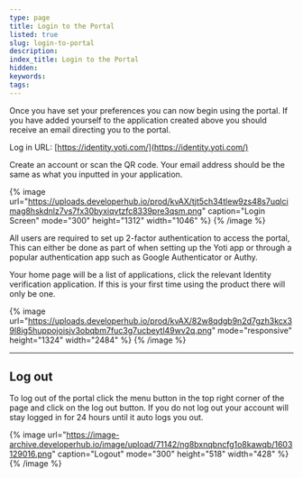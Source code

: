 ```yaml
---
type: page
title: Login to the Portal
listed: true
slug: login-to-portal
description: 
index_title: Login to the Portal
hidden: 
keywords: 
tags: 
---
```


Once you have set your preferences you can now begin using the portal. If you have added yourself to the application created above you should receive an email directing you to the portal.

Log in URL: [https://identity.yoti.com/](https://identity.yoti.com/)

Create an account or scan the QR code. Your email address should be the same as what you inputted in your application.

{% image url="https://uploads.developerhub.io/prod/kvAX/tjt5ch34tlew9zs48s7uqlcimag8hskdnlz7vs7fx30byxiqvtzfc8339pre3qsm.png" caption="Login Screen" mode="300" height="1312" width="1046" %}
{% /image %}

All users are required to set up 2-factor authentication to access the portal, This can either be done as part of when setting up the Yoti app or through a popular authentication app such as Google Authenticator or Authy.

Your home page will be a list of applications, click the relevant Identity verification application. If this is your first time using the product there will only be one.

{% image url="https://uploads.developerhub.io/prod/kvAX/82w8qdgb9n2d7gzh3kcx39l8ig5huppojoisjv3obqbm7fuc3g7ucbeytl49wv2q.png" mode="responsive" height="1324" width="2484" %}
{% /image %}

---

## Log out

To log out of the portal click the menu button in the top right corner of the page and click on the log out button. If you do not log out your account will stay logged in for 24 hours until it auto logs you out.

{% image url="https://image-archive.developerhub.io/image/upload/71142/ng8bxnqbncfg1o8kawqb/1603129016.png" caption="Logout" mode="300" height="518" width="428" %}
{% /image %}